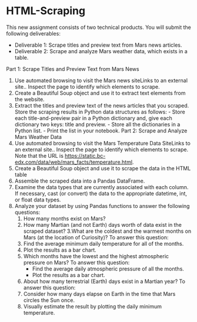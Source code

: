 # HTML-Scraping

This new assignment consists of two technical products. You will submit the following deliverables:
 - Deliverable 1: Scrape titles and preview text from Mars news articles.
 - Deliverable 2: Scrape and analyze Mars weather data, which exists in a table.

Part 1: Scrape Titles and Preview Text from Mars News
  1. Use automated browsing to visit the Mars news siteLinks to an external site.. Inspect the page to identify which elements to scrape.
  2. Create a Beautiful Soup object and use it to extract text elements from the website.
  3. Extract the titles and preview text of the news articles that you scraped. Store the scraping results in Python data structures as follows:
    - Store each title-and-preview pair in a Python dictionary and, give each dictionary two keys: title and preview.
    - Store all the dictionaries in a Python list.
    - Print the list in your notebook.
Part 2: Scrape and Analyze Mars Weather Data
  1. Use automated browsing to visit the Mars Temperature Data SiteLinks to an external site.. Inspect the page to identify which elements to scrape. Note that the URL is https://static.bc-edx.com/data/web/mars_facts/temperature.html.
  2. Create a Beautiful Soup object and use it to scrape the data in the HTML table
  3. Assemble the scraped data into a Pandas DataFrame.
  4. Examine the data types that are currently associated with each column. If necessary, cast (or convert) the data to the appropriate datetime, int, or float data types.
  5. Analyze your dataset by using Pandas functions to answer the following questions:
     1. How many months exist on Mars?
     2. How many Martian (and not Earth) days worth of data exist in the scraped dataset?
     3.What are the coldest and the warmest months on Mars (at the location of Curiosity)? To answer this question:
     4. Find the average minimum daily temperature for all of the months.
     5. Plot the results as a bar chart.
     6. Which months have the lowest and the highest atmospheric pressure on Mars? To answer this question:
        - Find the average daily atmospheric pressure of all the months.
        - Plot the results as a bar chart.
     7. About how many terrestrial (Earth) days exist in a Martian year? To answer this question:
     8. Consider how many days elapse on Earth in the time that Mars circles the Sun once.
     9. Visually estimate the result by plotting the daily minimum temperature.

